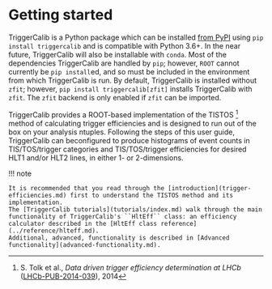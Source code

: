 # Getting started

TriggerCalib is a Python package which can be installed [from PyPI](https://pypi.org/project/triggercalib) using ``pip install triggercalib`` and is compatible with Python 3.6+.
In the near future, TriggerCalib will also be installable with ``conda``.
Most of the dependencies TriggerCalib are handled by ``pip``; however, ``ROOT`` cannot currently be ``pip install``ed, and so must be included in the environment from which TriggerCalib is run.
By default, TriggerCalib is installed without ``zfit``; however, ``pip install triggercalib[zfit]`` installs TriggerCalib with ``zfit``.
The ``zfit`` backend is only enabled if ``zfit`` can be imported.

TriggerCalib provides a ROOT-based implementation of the TISTOS [^1] method of calculating trigger efficiencies and is designed to run out of the box on your analysis ntuples.
Following the steps of this user guide, TriggerCalib can beconfigured to produce histograms of event counts in TIS/TOS/trigger categories and TIS/TOS/trigger efficiencies for desired HLT1 and/or HLT2 lines, in either 1- or 2-dimensions.

!!! note

    It is recommended that you read through the [introduction](trigger-efficiencies.md) first to understand the TISTOS method and its implementation.
    The [TriggerCalib tutorials](tutorials/index.md) walk through the main functionality of TriggerCalib's ``HltEff`` class: an efficiency calculator described in the [HltEff class reference](../reference/hlteff.md).
    Additional, advanced, functionality is described in [Advanced functionality](advanced-functionality.md).


[^1]: S. Tolk et al., *Data driven trigger efficiency determination at LHCb* ([LHCb-PUB-2014-039](https://cds.cern.ch/record/1701134/files/LHCb-PUB-2014-039.pdf)), 2014